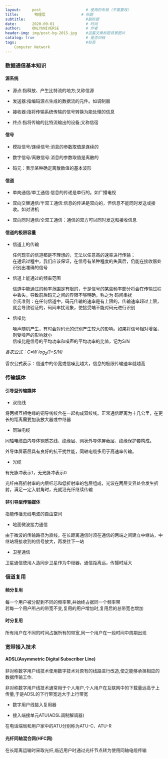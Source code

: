 ```yaml
---
layout:     post                    # 使用的布局（不需要改）
title:       物理层                # 标题 
subtitle:                           #副标题
date:       2020-09-01              # 时间
author:     ONLYUNIVERSE            # 作者
header-img: img/post-bg-2015.jpg    #这篇文章标题背景图片
catalog: true                       # 是否归档
tags:                               #标签
    Computer Network
---
```


### 数据通信基本知识

#### 源系统

* 源点:指释放、产生比特流的地方;又称信源

* 发送器:指编码源点生成的数据流的元件。如调制器

* 接收器:指将传输系统传输的信号转换为能处理的信息

* 终点:指将传输的比特流输出的设备;又称信宿

#### 信号

* 模拟信号/连续信号:消息的参数取值是连续的

* 数字信号/离散信号:消息的参数取值是离散的

* 码元：表示某种确定离散数值的基本波形

#### 信道

* 单向通信/单工通信:信息的传递是单行的。如广播电视

* 双向交替通信/半双工通信:信息的传递是双向的，但信息不能同时发送或接收。如对讲机

* 双向同时通信/全双工通信：通信的双方可以同时发送和接收信息

#### 信道的极限容量

* 信道上的传输

    任何现实的信道都是不理想的，无法以任意高的速率进行传输；  
在通讯过程中，我们应该保证，在信号有某种程度的失真后，仍能在接收器处识别出准确的信号

* 信道上能通过的频率范围

    信道中能通过的频率范围是有限的，于是信号的某些频率部分将会在传输过程中丢失，导致前后码元之间的界限不够明确，称之为  码间串扰  
奈氏准则：在任何信道中，码元传输的速率是有上限的，传输速率超过上限，就会导致验证的，码间串扰现象，使接受端不能对码元进行识别  

* 信噪比

    噪声随机产生，有时会对码元的识别产生较大的影响。如果将信号相对增强，则受噪声的影响就小  
信噪比是信号的平均功率和噪声的平均功率的比值，记为S/N  

*香农公式：C=W log<sub>2</sub>(1+S/N)*

香农公式表示：信道中的带宽或信噪比越大，信息的极限传输速率就越高

### 传输媒体

#### 引导型传输媒体

* 双绞线

将两根互相绝缘的铜导线绞合在一起构成双绞线。正常通信距离为十几公里，在更长的距离需要加装放大器或中继器

* 同轴电缆

同轴电缆由内导体铜质芯线、绝缘层、网状外导体屏蔽层、绝缘保护套构成。

外导体屏蔽层具有良好的抗干扰性能，同轴电缆多用于高速率传输。

* 光缆

有光脉冲表示1，无光脉冲表示0

光纤由高折射率的内层纤芯和低折射率的包层组成，光波在两层交界处会发生折射，满足一定入射角时，光就沿光纤继续传输

#### 非引导型传输媒体

指能传播无线电波的自由空间

* 地面微波接力通信

由于微波的传输路径为直线，在长距离通信时须在通信的两端之间建立中继站，中继站将接收到的信号放大，再发往下一站

* 卫星通信

卫星通信使用人造同步卫星作为中继器，通信距离远，传播时延大

### 信道复用

#### 频分复用

每一个用户被分配到不同的频率带,并始终占据同一个频率带  
若每一个用户所占的带宽不变,复用的用户增加时,复用后的总带宽也增加

#### 时分复用

所有用户在不同的时间占据所有的带宽,同一个用户在一段时间中周期出现

### 宽带接入技术

#### ADSL(Asymmetric Digital Subscriber Line)

非对称数字用户线技术使用数字技术对原有的线路进行改造,使之能够承担相应的数据传输工作.

非对称数字用户线技术通常用于个人用户,个人用户在互联网中的下载量远高于上传量,于是ADSL的下行带宽远大于上行带宽

* 数字用户线接入复用器

* 接入端接单元ATU(ADSL调制解调器)

在电话端局和用户家中的ATU分别称为ATU-C、ATU-R 

#### 光纤同轴混合网(HFC网)

在长距离运输时采取光纤,临近用户时通过光纤节点转为使用同轴电缆传输
